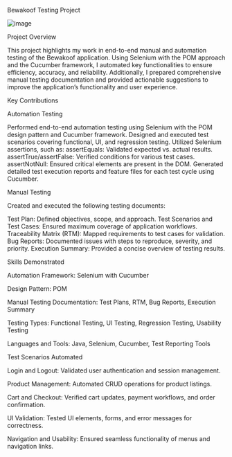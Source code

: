 Bewakoof Testing Project


![image](https://github.com/user-attachments/assets/e2351df8-0359-4ae3-a5a1-ff4838e6cecc)



Project Overview

This project highlights my work in end-to-end manual and automation testing of the Bewakoof application. Using Selenium with the POM approach and the Cucumber framework, I automated key functionalities to ensure efficiency, accuracy, and reliability. Additionally, I prepared comprehensive manual testing documentation and provided actionable suggestions to improve the application’s functionality and user experience.

Key Contributions


Automation Testing

Performed end-to-end automation testing using Selenium with the POM design pattern and Cucumber framework.
Designed and executed test scenarios covering functional, UI, and regression testing.
Utilized Selenium assertions, such as:
assertEquals: Validated expected vs. actual results.
assertTrue/assertFalse: Verified conditions for various test cases.
assertNotNull: Ensured critical elements are present in the DOM.
Generated detailed test execution reports and feature files for each test cycle using Cucumber.


Manual Testing


Created and executed the following testing documents:

Test Plan: Defined objectives, scope, and approach.
Test Scenarios and Test Cases: Ensured maximum coverage of application workflows.
Traceability Matrix (RTM): Mapped requirements to test cases for validation.
Bug Reports: Documented issues with steps to reproduce, severity, and priority.
Execution Summary: Provided a concise overview of testing results.


Skills Demonstrated


Automation Framework: Selenium with Cucumber

Design Pattern: POM

Manual Testing Documentation: Test Plans, RTM, Bug Reports, Execution Summary

Testing Types: Functional Testing, UI Testing, Regression Testing, Usability Testing

Languages and Tools: Java, Selenium, Cucumber, Test Reporting Tools


Test Scenarios Automated


Login and Logout: Validated user authentication and session management.

Product Management: Automated CRUD operations for product listings.

Cart and Checkout: Verified cart updates, payment workflows, and order confirmation.

UI Validation: Tested UI elements, forms, and error messages for correctness.

Navigation and Usability: Ensured seamless functionality of menus and navigation links.
